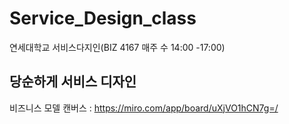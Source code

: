 # Service_Design_class
연세대학교 서비스다지인(BIZ 4167 매주 수 14:00 -17:00) 

## 당순하게 서비스 디자인 
비즈니스 모델 캔버스 : https://miro.com/app/board/uXjVO1hCN7g=/

